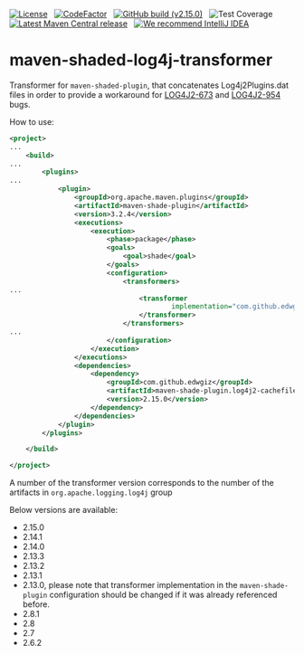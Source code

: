 [![License](https://img.shields.io/badge/License-Apache%202.0-blue.svg)](https://opensource.org/licenses/Apache-2.0)
&nbsp; [![CodeFactor](https://www.codefactor.io/repository/github/edwgiz/maven-shaded-log4j-transformer/badge/master)](https://www.codefactor.io/repository/github/edwgiz/maven-shaded-log4j-transformer/overview/master)
&nbsp; [![GitHub build (v2.15.0)](https://img.shields.io/github/workflow/status/edwgiz/maven-shaded-log4j-transformer/Java%20CI/master?&label=Build%20v2.15.0&logo=github)](https://github.com/edwgiz/maven-shaded-log4j-transformer/actions/workflows/maven.yml?query=workflow%3AJava+branch%3Amaster)
&nbsp; ![Test Coverage](.readme/jacoco.svg)
&nbsp; [![Latest Maven Central release](https://img.shields.io/maven-central/v/com.github.edwgiz/maven-shade-plugin.log4j2-cachefile-transformer.svg?logo=java)](http://mvnrepository.com/artifact/com.github.edwgiz/maven-shade-plugin.log4j2-cachefile-transformer)
&nbsp; [![We recommend IntelliJ IDEA](http://amihaiemil.github.io/images/intellij-idea-recommend.svg)](https://www.jetbrains.com/idea/)

# maven-shaded-log4j-transformer
Transformer for `maven-shaded-plugin`, that concatenates Log4j2Plugins.dat files 
in order to provide a workaround for [LOG4J2-673](https://issues.apache.org/jira/browse/LOG4J2-673) and 
[LOG4J2-954](https://issues.apache.org/jira/browse/LOG4J2-954) bugs. 

How to use:
```xml
<project>
...
    <build>
...
        <plugins>
...
            <plugin>
                <groupId>org.apache.maven.plugins</groupId>
                <artifactId>maven-shade-plugin</artifactId>
                <version>3.2.4</version>
                <executions>
                    <execution>
                        <phase>package</phase>
                        <goals>
                            <goal>shade</goal>
                        </goals>
                        <configuration>
                            <transformers>
...
                                <transformer
                                        implementation="com.github.edwgiz.maven_shade_plugin.log4j2_cache_transformer.PluginsCacheFileTransformer">
                                </transformer>
                            </transformers>
...
                        </configuration>
                    </execution>
                </executions>
                <dependencies>
                    <dependency>
                        <groupId>com.github.edwgiz</groupId>
                        <artifactId>maven-shade-plugin.log4j2-cachefile-transformer</artifactId>
                        <version>2.15.0</version>
                    </dependency>
                </dependencies>
            </plugin>
        </plugins>

    </build>

</project>
```

A number of the transformer version corresponds to the number of the artifacts in `org.apache.logging.log4j` group

Below versions are available:
- 2.15.0
- 2.14.1
- 2.14.0
- 2.13.3
- 2.13.2
- 2.13.1
- 2.13.0, please note that transformer implementation in the `maven-shade-plugin` configuration should be changed if it was already referenced before.
- 2.8.1
- 2.8
- 2.7
- 2.6.2
